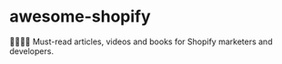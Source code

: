 # awesome-shopify
👩‍🎓👨‍🎓 Must-read articles, videos and books for Shopify marketers and developers.
